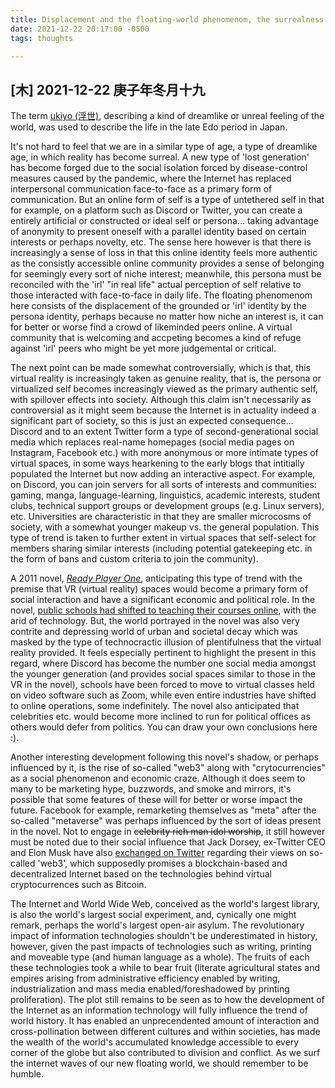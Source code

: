 ```yaml
---
title: Displacement and the floating-world phenomenom, the surrealness of reality
date: 2021-12-22 20:17:00 -0500
tags: thoughts

---
```


## [木] 2021-12-22 庚子年冬月十九

The term [ukiyo (浮世)](https://en.wikipedia.org/wiki/Ukiyo), describing a kind of dreamlike or unreal feeling of the world, was used to describe the life in the late Edo period in Japan.
<!-- 曾經有「浮世」所詞，指一種浮沉世界、飄揚如夢，話說是描寫著日本江戶時代晚年一種時代文化及史觀。 --><!-- 大唐盛年時， -->

It's not hard to feel that we are in a similar type of age, a type of dreamlike age, in which reality has become surreal. A new type of 'lost generation' has become forged due to the social isolation forced by disease-control measures caused by the pandemic, where the Internet has replaced interpersonal communication face-to-face as a primary form of communication. But an online form of self is a type of untethered self in that for example, on a platform such as Discord or Twitter, you can create a entirely artificial or constructed or ideal self or persona... taking advantage of anonymity to present oneself with a parallel identity based on certain interests or perhaps novelty, etc. The sense here however is that there is increasingly a sense of loss in that this online identity feels more authentic as the consistly accessible online community provides a sense of belonging for seemingly every sort of niche interest; meanwhile, this persona must be reconciled with the 'irl' "in real life" actual perception of self relative to those interacted with face-to-face in daily life. The floating phenomenom here consists of the displacement of the grounded or 'irl' identity by the persona identity, perhaps because no matter how niche an interest is, it can for better or worse find a crowd of likeminded peers online. A virtual community that is welcoming and accpeting becomes a kind of refuge against 'irl' peers who might be yet more judgemental or critical.

The next point can be made somewhat controversially, which is that, this virtual reality is increasingly taken as genuine reality, that is, the persona or virtualized self becomes increasingly viewed as the primary authentic self, with spillover effects into society. Although this claim isn't necessarily as controversial as it might seem because the Internet is in actuality indeed a significant part of society, so this is just an expected consequence... Discord and to an extent Twitter form a type of second-generational social media which replaces real-name homepages (social media pages on Instagram, Facebook etc.) with more anonymous or more intimate types of virtual spaces, in some ways hearkening to the early blogs that intitially populated the Internet but now adding an interactive aspect. For example, on Discord, you can join servers for all sorts of interests and communities: gaming, manga, language-learning, linguistics, academic interests, student clubs, technical support groups or development groups (e.g. Linux servers), etc. Universities are characteristic in that they are smaller microcosms of society, with a somewhat younger makeup vs. the general population. This type of trend is taken to further extent in virtual spaces that self-select for members sharing similar interests (including potential gatekeeping etc. in the form of bans and custom criteria to join the community). 

A 2011 novel, [*Ready Player One*](https://www.goodreads.com/book/show/9969571-ready-player-one), anticipating this type of trend with the premise that VR (virtual reality) spaces would become a primary form of social interaction and have a significant economic and political role. In the novel, [public schools had shifted to teaching their courses online](https://readyplayerone.fandom.com/wiki/Ludus), with the arid of technology. But, the world portrayed in the novel was also very contrite and depressing world of urban and societal decay which was masked by the type of technocractic illusion of plentifulness that the virtual reality provided. It feels especially pertinent to highlight the present in this regard, where Discord has become the number one social media amongst the younger generation (and provides social spaces similar to those in the VR in the novel), schools have been forced to move to virtual classes held on video software such as Zoom, while even entire industries have shifted to online operations, some indefinitely. The novel also anticipated that celebrities etc. would become more inclined to run for political offices as others would defer from politics. You can draw your own conclusions here :). 

Another interesting development following this novel's shadow, or perhaps influenced by it, is the rise of so-called "web3" along with "crytocurrencies" as a social phenomenon and economic craze. Although it does seem to many to be marketing hype, buzzwords, and smoke and mirrors, it's possible that some features of these will for better or worse impact the future. Facebook for example, remarketing themselves as "meta" after the so-called "metaverse" was perhaps influenced by the sort of ideas present in the novel. Not to engage in ~~celebrity rich man idol worship~~, it still however must be noted due to their social influence that Jack Dorsey, ex-Twitter CEO and Elon Musk have also [exchanged on Twitter](https://www.reuters.com/markets/us/has-anyone-seen-web3-musk-dorsey-mock-techs-latest-buzzword-2021-12-21/) regarding their views on so-called 'web3', which supposedly promises a blockchain-based and decentralized Internet based on the technologies behind virtual cryptocurrences such as Bitcoin.  

The Internet and World Wide Web, conceived as the world's largest library, is also the world's largest social experiment, and, cynically one might remark, perhaps the world's largest open-air asylum. The revolutionary impact of information technologies shouldn't be underestimated in history, however, given the past impacts of technologies such as writing, printing and moveable type (and human language as a whole). The fruits of each these technologies took a while to bear fruit (literate agricultural states and empires arising from administrative efficiency enabled by writing, industrialization and mass media enabled/foreshadowed by printing proliferation). The plot still remains to be seen as to how the development of the Internet as an information technology will fully influence the trend of world history. It has enabled an unprecendented amount of interaction and cross-pollination between different cultures and within societies, has made the wealth of the world's accumulated knowledge accessible to every corner of the globe but also contributed to division and conflict. As we surf the internet waves of our new floating world, we should remember to be humble.

